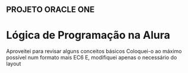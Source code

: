 ## PROJETO ORACLE ONE ##
# Lógica de Programação na Alura #

Aproveitei para revisar alguns conceitos básicos
Coloquei-o ao máximo possível num formato mais EC6
E, modifiquei apenas o necessário do layout